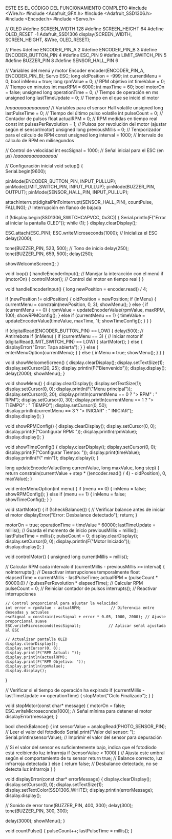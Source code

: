 ESTE ES EL CÓDIGO DEL FUNCIONAMIENTO COMPLETO
#include <Wire.h>
#include <Adafruit_GFX.h>
#include <Adafruit_SSD1306.h>
#include <Encoder.h>
#include <Servo.h>

// OLED
#define SCREEN_WIDTH 128
#define SCREEN_HEIGHT 64
#define OLED_RESET -1
Adafruit_SSD1306 display(SCREEN_WIDTH, SCREEN_HEIGHT, &Wire, OLED_RESET);

// Pines
#define ENCODER_PIN_A 2
#define ENCODER_PIN_B 3
#define ENCODER_BUTTON_PIN 4
#define ESC_PIN 9
#define LIMIT_SWITCH_PIN 5
#define BUZZER_PIN 8
#define SENSOR_HALL_PIN 6

// Variables del menú y motor
Encoder encoder(ENCODER_PIN_A, ENCODER_PIN_B);
Servo ESC;
long oldPosition = -999;
int currentMenu = 0;
bool inMenu = true;
long rpmValue = 0;        // RPM objetivo
int timeValue = 0;        // Tiempo en minutos
int maxRPM = 6000;
int maxTime = 60;
bool motorOn = false;
unsigned long operationTime = 0; // Tiempo de operación en ms
unsigned long lastTimeUpdate = 0; // Tiempo en el que se inició el motor

/*aaaaaaaaaaaaaaa*/
// Variables para el sensor Hall
volatile unsigned long lastPulseTime = 0; // Tiempo del último pulso
volatile int pulseCount = 0;              // Contador de pulsos
float actualRPM = 0;                      // RPM medidas en tiempo real
const int pulsesPerRevolution = 1;        // Pulsos por revolución del motor (ajustar según el sensor/motor)
unsigned long previousMillis = 0;         // Temporizador para el cálculo de RPM
const unsigned long interval = 1000;      // Intervalo de cálculo de RPM en milisegundos

// Control de velocidad
int escSignal = 1000; // Señal inicial para el ESC (en µs)
/*aaaaaaaaaaaaaaa*/

// Configuración inicial
void setup() {  
  Serial.begin(9600);

  pinMode(ENCODER_BUTTON_PIN, INPUT_PULLUP);
  pinMode(LIMIT_SWITCH_PIN, INPUT_PULLUP);
  pinMode(BUZZER_PIN, OUTPUT);
  pinMode(SENSOR_HALL_PIN, INPUT_PULLUP);

  attachInterrupt(digitalPinToInterrupt(SENSOR_HALL_PIN), countPulse, FALLING); // Interrupción en flanco de bajada

  if (!display.begin(SSD1306_SWITCHCAPVCC, 0x3C)) {
    Serial.println(F("Error al iniciar la pantalla OLED"));
    while (1);
  }
  display.clearDisplay();

  ESC.attach(ESC_PIN);
  ESC.writeMicroseconds(1000); // Inicializa el ESC
  delay(2000);

  tone(BUZZER_PIN, 523, 500); // Tono de inicio
  delay(250);
  tone(BUZZER_PIN, 659, 500);
  delay(250);

  showWelcomeScreen();
}

void loop() {
  handleEncoderInput(); // Manejar la interacción con el menú
  if (motorOn) {
    controlMotor(); // Control del motor en tiempo real
  }
}

void handleEncoderInput() {
  long newPosition = encoder.read() / 4;

  if (newPosition != oldPosition) {
    oldPosition = newPosition;
    if (inMenu) {
      currentMenu = constrain(newPosition, 0, 3);
      showMenu();
    } else {
      if (currentMenu == 0) {
        rpmValue = updateEncoderValue(rpmValue, maxRPM, 100);
        showRPMConfig();
      } else if (currentMenu == 1) {
        timeValue = updateEncoderValue(timeValue, maxTime, 1);
        showTimeConfig();
      }
    }
  }

  if (digitalRead(ENCODER_BUTTON_PIN) == LOW) {
    delay(500); // Antirrebote
    if (inMenu) {
      if (currentMenu == 3) { // Iniciar motor
        if (digitalRead(LIMIT_SWITCH_PIN) == LOW) {
          startMotor();
        } else {
          displayError("Error: Tapa abierta");
        }
      } else {
        enterMenuOption(currentMenu);
      }
    } else {
      inMenu = true;
      showMenu();
    }
  }
}

void showWelcomeScreen() {
  display.clearDisplay();
  display.setTextSize(1);
  display.setCursor(20, 25);
  display.println(F("Bienvenido"));
  display.display();
  delay(2000);
  showMenu();
}

void showMenu() {
  display.clearDisplay();
  display.setTextSize(1);
  display.setCursor(0, 0);
  display.println(F("Menu principal"));
  display.setCursor(0, 20);
  display.println(currentMenu == 0 ? "> RPM" : "  RPM");
  display.setCursor(0, 30);
  display.println(currentMenu == 1 ? "> TIEMPO" : "  TIEMPO");
  display.setCursor(0, 50);
  display.println(currentMenu == 3 ? "> INICIAR" : "  INICIAR");
  display.display();
}

void showRPMConfig() {
  display.clearDisplay();
  display.setCursor(0, 0);
  display.print(F("Configurar RPM: "));
  display.println(rpmValue);
  display.display();
}

void showTimeConfig() {
  display.clearDisplay();
  display.setCursor(0, 0);
  display.print(F("Configurar Tiempo: "));
  display.print(timeValue);
  display.println(F(" min"));
  display.display();
}

long updateEncoderValue(long currentValue, long maxValue, long step) {
  return constrain(currentValue + step * ((encoder.read() / 4) - oldPosition), 0, maxValue);
}

void enterMenuOption(int menu) {
  if (menu == 0) {
    inMenu = false;
    showRPMConfig();
  } else if (menu == 1) {
    inMenu = false;
    showTimeConfig();
  }
}

void startMotor() {
  if (!checkBalance()) {  // Verificar balance antes de iniciar el motor
    displayError("Error: Desbalance detectado");
    return;
  }

  motorOn = true;
  operationTime = timeValue * 60000;
  lastTimeUpdate = millis(); // Guarda el momento de inicio
  previousMillis = millis();
  lastPulseTime = millis();
  pulseCount = 0;
  display.clearDisplay();
  display.setCursor(0, 0);
  display.println(F("Motor Iniciado"));
  display.display();
}

void controlMotor() {
  unsigned long currentMillis = millis();

  // Calcular RPM cada intervalo
  if (currentMillis - previousMillis >= interval) {
    noInterrupts(); // Desactivar interrupciones temporalmente
    float elapsedTime = currentMillis - lastPulseTime;
    actualRPM = (pulseCount * 60000.0) / (pulsesPerRevolution * elapsedTime); // Calcular RPM
    pulseCount = 0; // Reiniciar contador de pulsos
    interrupts(); // Reactivar interrupciones

    // Control proporcional para ajustar la velocidad
    int error = rpmValue - actualRPM;             // Diferencia entre deseadas y actuales
    escSignal = constrain(escSignal + error * 0.05, 1000, 2000); // Ajuste proporcional suave
    ESC.writeMicroseconds(escSignal);            // Aplicar señal ajustada al ESC

    // Actualizar pantalla OLED
    display.clearDisplay();
    display.setCursor(0, 0);
    display.print(F("RPM Actual: "));
    display.println(actualRPM);
    display.print(F("RPM Objetivo: "));
    display.println(rpmValue);
    display.display();
  }

  // Verificar si el tiempo de operación ha expirado
  if (currentMillis - lastTimeUpdate >= operationTime) {
    stopMotor("Ciclo Finalizado");
  }
}

void stopMotor(const char* message) {
  motorOn = false;
  ESC.writeMicroseconds(1000); // Señal mínima para detener el motor
  displayError(message);
}

bool checkBalance() {
  int sensorValue = analogRead(PHOTO_SENSOR_PIN); // Leer el valor del fotodiodo
  Serial.print("Valor del sensor: ");
  Serial.println(sensorValue);  // Imprimir el valor del sensor para depuración
  
  // Si el valor del sensor es suficientemente bajo, indica que el fotodiodo está recibiendo luz infrarroja
  if (sensorValue < 1000) {  // Ajusta este umbral según el comportamiento de tu sensor
    return true;  // Balance correcto, luz infrarroja detectada
  } else {
    return false;  // Desbalance detectado, no se detecta luz infrarroja
  }
}

void displayError(const char* errorMessage) {
  display.clearDisplay();
  display.setCursor(0, 0);
  display.setTextSize(1);
  display.setTextColor(SSD1306_WHITE);
  display.println(errorMessage);
  display.display();
  
  // Sonido de error
  tone(BUZZER_PIN, 400, 300);
  delay(300);
  tone(BUZZER_PIN, 300, 300);
  
  delay(3000);
  showMenu();
}

void countPulse() {
  pulseCount++;
  lastPulseTime = millis();
}
